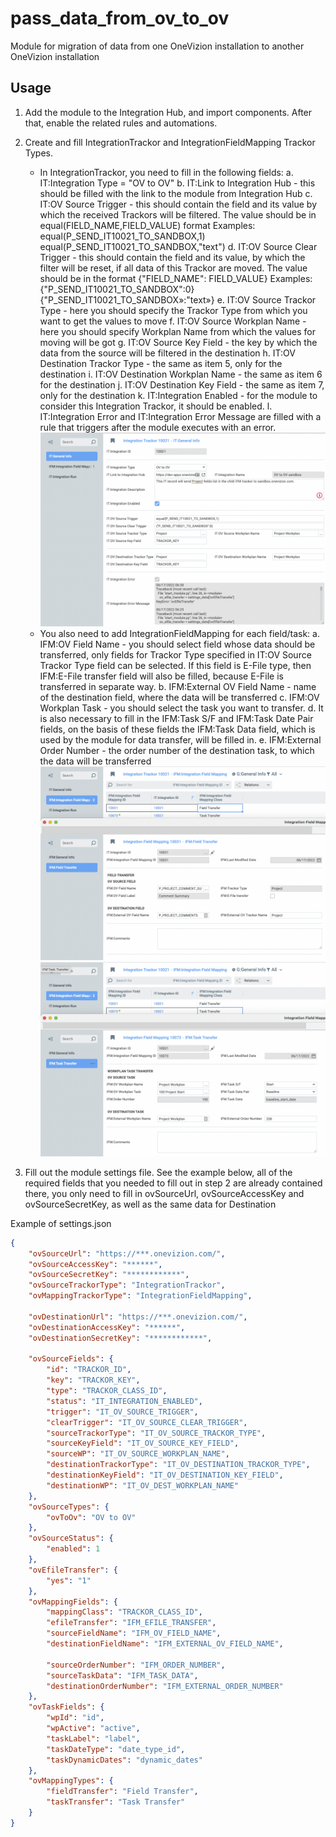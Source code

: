 # pass_data_from_ov_to_ov

Module for migration of data from one OneVizion installation to another OneVizion installation

## Usage
1. Add the module to the Integration Hub, and import components. After that, enable the related rules and automations.
2. Create and fill IntegrationTrackor and IntegrationFieldMapping Trackor Types.
    * In IntegrationTrackor, you need to fill in the following fields:
        a. IT:Integration Type = "OV to OV"
        b. IT:Link to Integration Hub - this should be filled with the link to the module from Integration Hub
        c. IT:OV Source Trigger - this should contain the field and its value by which the received Trackors will be filtered.
           The value should be in equal(FIELD_NAME,FIELD_VALUE) format
           Examples:
           equal(P_SEND_IT10021_TO_SANDBOX,1)
           equal(P_SEND_IT10021_TO_SANDBOX,"text")
        d. IT:OV Source Clear Trigger - this should contain the field and its value, by which the filter will be reset, if all data of this Trackor are moved.
           The value should be in the format {"FIELD_NAME": FIELD_VALUE}
           Examples:
           {"P_SEND_IT10021_TO_SANDBOX":0}
           {"P_SEND_IT10021_TO_SANDBOX»:"text»}
        e. IT:OV Source Trackor Type - here you should specify the Trackor Type from which you want to get the values to move
        f. IT:OV Source Workplan Name - here you should specify Workplan Name from which the values for moving will be got
        g. IT:OV Source Key Field - the key by which the data from the source will be filtered in the destination
        h. IT:OV Destination Trackor Type - the same as item 5, only for the destination
        i. IT:OV Destination Workplan Name - the same as item 6 for the destination
        j. IT:OV Destination Key Field - the same as item 7, only for the destination
        k. IT:Integration Enabled - for the module to consider this Integration Trackor, it should be enabled.
        l. IT:Integration Error and IT:Integration Error Message are filled with a rule that triggers after the module executes with an error.
    ![picture](image/integration_trackor.png)
    * You also need to add IntegrationFieldMapping for each field/task:
        a. IFM:OV Field Name - you should select field whose data should be transferred, only fields for Trackor Type specified in IT:OV Source Trackor Type field can be selected.
           If this field is E-File type, then IFM:E-File transfer field will also be filled, because E-File is transferred in separate way.
        b. IFM:External OV Field Name - name of the destination field, where the data will be transferred
        c. IFM:OV Workplan Task - you should select the task you want to transfer.
        d. It is also necessary to fill in the IFM:Task S/F and IFM:Task Date Pair fields, on the basis of these fields the IFM:Task Data field, which is used by the module for data transfer, will be filled in.
        e. IFM:External Order Number - the order number of the destination task, to which the data will be transferred
    ![picture](image/integration_fm_1.png)
    ![picture](image/integration_fm_2.png)

3. Fill out the module settings file. See the example below, all of the required fields that you needed to fill out in step 2 are already contained there, you only need to fill in ovSourceUrl, ovSourceAccessKey and ovSourceSecretKey, as well as the same data for Destination

Example of settings.json

```json
{
    "ovSourceUrl": "https://***.onevizion.com/",
    "ovSourceAccessKey": "******",
    "ovSourceSecretKey": "************",
    "ovSourceTrackorType": "IntegrationTrackor",
    "ovMappingTrackorType": "IntegrationFieldMapping",

    "ovDestinationUrl": "https://***.onevizion.com/",
    "ovDestinationAccessKey": "******",
    "ovDestinationSecretKey": "************",

    "ovSourceFields": {
        "id": "TRACKOR_ID",
        "key": "TRACKOR_KEY",
        "type": "TRACKOR_CLASS_ID",
        "status": "IT_INTEGRATION_ENABLED",
        "trigger": "IT_OV_SOURCE_TRIGGER",
        "clearTrigger": "IT_OV_SOURCE_CLEAR_TRIGGER",
        "sourceTrackorType": "IT_OV_SOURCE_TRACKOR_TYPE",
        "sourceKeyField": "IT_OV_SOURCE_KEY_FIELD",
        "sourceWP": "IT_OV_SOURCE_WORKPLAN_NAME",
        "destinationTrackorType": "IT_OV_DESTINATION_TRACKOR_TYPE",
        "destinationKeyField": "IT_OV_DESTINATION_KEY_FIELD",
        "destinationWP": "IT_OV_DEST_WORKPLAN_NAME"
    },
    "ovSourceTypes": {
        "ovToOv": "OV to OV"
    },
    "ovSourceStatus": {
        "enabled": 1
    },
    "ovEfileTransfer": {
        "yes": "1"
    },
    "ovMappingFields": {
        "mappingClass": "TRACKOR_CLASS_ID",
        "efileTransfer": "IFM_EFILE_TRANSFER",
        "sourceFieldName": "IFM_OV_FIELD_NAME",
        "destinationFieldName": "IFM_EXTERNAL_OV_FIELD_NAME",

        "sourceOrderNumber": "IFM_ORDER_NUMBER",
        "sourceTaskData": "IFM_TASK_DATA",
        "destinationOrderNumber": "IFM_EXTERNAL_ORDER_NUMBER"
    },
    "ovTaskFields": {
        "wpId": "id",
        "wpActive": "active",
        "taskLabel": "label",
        "taskDateType": "date_type_id",
        "taskDynamicDates": "dynamic_dates"
    },
    "ovMappingTypes": {
        "fieldTransfer": "Field Transfer",
        "taskTransfer": "Task Transfer"
    }
}
```